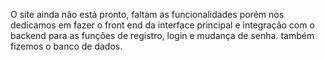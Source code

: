 O site ainda não está pronto, faltam as funcionalidades porém nos dedicamos em fazer o front end da interface principal e integração com o backend para as funções de registro, login e mudança de senha.
também fizemos o banco de dados.
